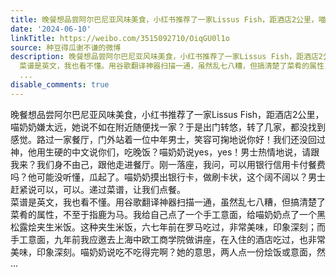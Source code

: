 ```yaml
---
title: 晚餐想品尝阿尔巴尼亚风味美食，小红书推荐了一家Lissus Fish，距酒店2公里，喵奶奶嫌太远，她说不如在附近随便找一家？于是出门转悠，转了几家，都没找到感觉。...
date: '2024-06-10'
linkTitle: https://weibo.com/3515092710/OiqGU0l1o
source: 种豆得瓜谢不谦的微博
description: 晚餐想品尝阿尔巴尼亚风味美食，小红书推荐了一家Lissus Fish，距酒店2公里，喵奶奶嫌太远，她说不如在附近随便找一家？于是出门转悠，转了几家，都没找到感觉。路过一家餐厅，门外站着一位中年男士，笑容可掬地说你好！我们还没回过神，他用生硬的中文说你们，吃晚饭？喵奶奶说yes，yes！男士热情地说，请跟我来？我们身不由己，跟他走进餐厅。刚一落座，我问，可以用银行信用卡付餐费吗？他可能没听懂，瓜起了。喵奶奶摸出银行卡，做刷卡状，这个阔不阔以？男士赶紧说可以，可以。递过菜谱，让我们点餐。<br>
  菜谱是英文，我也看不懂。用谷歌翻译神器扫描一通，虽然乱七八糟，但搞清楚了菜肴的属性，不至于指鹿为马。我给自己点了一个手工意面，给喵奶奶点了一个黑松露烩夹生米饭。这种夹生米饭，六七年前在罗马吃过，非常美味，印象深刻；而手工意面，九年前我应邀去上海中欧工商学院做讲座，在入住的酒店吃过，也非常美味，印象深刻。喵奶奶说吃不吃得完啊？她的意思，两人点一份烩饭或意面，然
  ...
disable_comments: true
---
```

晚餐想品尝阿尔巴尼亚风味美食，小红书推荐了一家Lissus Fish，距酒店2公里，喵奶奶嫌太远，她说不如在附近随便找一家？于是出门转悠，转了几家，都没找到感觉。路过一家餐厅，门外站着一位中年男士，笑容可掬地说你好！我们还没回过神，他用生硬的中文说你们，吃晚饭？喵奶奶说yes，yes！男士热情地说，请跟我来？我们身不由己，跟他走进餐厅。刚一落座，我问，可以用银行信用卡付餐费吗？他可能没听懂，瓜起了。喵奶奶摸出银行卡，做刷卡状，这个阔不阔以？男士赶紧说可以，可以。递过菜谱，让我们点餐。<br> 菜谱是英文，我也看不懂。用谷歌翻译神器扫描一通，虽然乱七八糟，但搞清楚了菜肴的属性，不至于指鹿为马。我给自己点了一个手工意面，给喵奶奶点了一个黑松露烩夹生米饭。这种夹生米饭，六七年前在罗马吃过，非常美味，印象深刻；而手工意面，九年前我应邀去上海中欧工商学院做讲座，在入住的酒店吃过，也非常美味，印象深刻。喵奶奶说吃不吃得完啊？她的意思，两人点一份烩饭或意面，然 ...